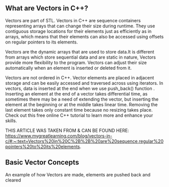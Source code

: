 What are Vectors in C++?
-----


Vectors are part of STL. Vectors in C++ are sequence containers representing arrays that can change their size during runtime. They use contiguous storage locations for their elements just as efficiently as in arrays, which means that their elements can also be accessed using offsets on regular pointers to its elements.

Vectors are the dynamic arrays that are used to store data.It is different from arrays which store sequential data and are static in nature, Vectors provide more flexibility to the program. Vectors can adjust their size automatically when an element is inserted or deleted from it.

Vectors are not ordered in C++. Vector elements are placed in adjacent storage and  can be easily accessed and traversed across using iterators. In vectors, data is inserted at the end when we use push_back() function . Inserting an element at the end of a vector takes differential time, as sometimes there may be a need of extending the vector,  but inserting the element at the beginning or at the middle takes linear time. Removing the last element takes only constant time because no resizing takes place. Check out this free online C++ tutorial to learn more and enhance your skills.


THIS ARTICLE WAS TAKEN FROM & CAN BE FOUND HERE: https://www.mygreatlearning.com/blog/vectors-in-c/#:~:text=Vectors%20in%20C%2B%2B%20are%20sequence,regular%20pointers%20to%20its%20elements.


Basic Vector Concepts
----

An example of how Vectors are made, elements are pushed back and cleared
